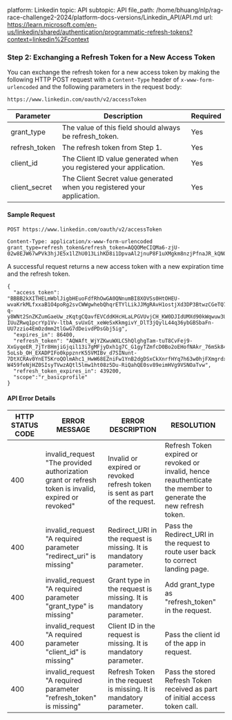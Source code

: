 platform: Linkedin
topic: API
subtopic: API
file_path: /home/bhuang/nlp/rag-race-challenge2-2024/platform-docs-versions/Linkedin_API/API.md
url: https://learn.microsoft.com/en-us/linkedin/shared/authentication/programmatic-refresh-tokens?context=linkedin%2Fcontext


### Step 2: Exchanging a Refresh Token for a New Access Token

You can exchange the refresh token for a new access token by making the following HTTP POST request with a `Content-Type` header of `x-www-form-urlencoded` and the following parameters in the request body:

    https://www.linkedin.com/oauth/v2/accessToken
    

| Parameter | Description | Required |
| --- | --- | --- |
| grant\_type | The value of this field should always be refresh\_token. | Yes |
| refresh\_token | The refresh token from Step 1. | Yes |
| client\_id | The Client ID value generated when you registered your application. | Yes |
| client\_secret | The Client Secret value generated when you registered your application. | Yes |

#### Sample Request

    POST https://www.linkedin.com/oauth/v2/accessToken
    
    Content-Type: application/x-www-form-urlencoded
    grant_type=refresh_token&refresh_token=AQQOMeCIQMa6-zjU-02w8EJW67wPVk3hjJE5x1lZhU013LihKD8i1DpvaAl2jnuP8F1uXMgkm8nzjPfnaJR_kQNOxsLRLZWnAMzHMm81S0yQlkBYicw&client_id=861hhm46p48to2&client_secret=gPecS7yqHkyyShvR
    

A successful request returns a new access token with a new expiration time and the refresh token.

    {
      "access_token": "BBBB2kXITHELmWblJigbHEuoFdfRhOwGA0QNnumBI8XOVSs0HtOHEU-wvaKrkMLfxxaB1O4poRg2svCWWgwhebQhqrETYlLikJJMgRAvH1ostjXd3DP3BtwzCGeTQ7K9vvAqfQK5iG_eyS-q-y8WNt2SnZKZumGaeUw_zKqtgCQavfEVCddKHcHLaLPGVUvjCH_KW0DJIdUMXd90kWqwuw3UKH27ki5raFDPuMyQXLYxkqq4mYU-IUuZRwq1pcrYp1Vv-ltbA_svUxGt_xeWeSxKkmgivY_DlT3jQylL44q36ybGBSbaFn-UU7zzio4EmOzdmm2tlGwG7dDeivdPDsGbj5ig",
      "expires_in": 86400,
      "refresh_token": "AQWAft_WjYZKwuWXLC5hQlghgTam-tuT8CvFej9-XxGyqeER_7jTr8HmjiGjqil13i7gMFjyDxh1g7C_G1gyTZmfcD0Bo2oEHofNAkr_76mSk84sppsGbygwW-5oLsb_OH_EXADPIFo0kppznrK55VMIBv_d7SINunt-7DtXCRAv0YnET5KroQOlmAhc1_HwW68EZniFw1YnB2dgDSxCkXnrfHYq7h63w0hjFXmgrdxeeAuOHBHnFFYHOWWjI8sLenPy_EBrgYIitXsAkLUGvZXlCjAWl-W459feNjHZ0SIsyTVwzAQtl5lmw1ht08z5Du-RiQahQE0sv89eimHVg9VSNOaTvw",
      "refresh_token_expires_in": 439200,
      "scope":"r_basicprofile"
    }
    

#### API Error Details

| HTTP STATUS CODE | ERROR MESSAGE | ERROR DESCRIPTION | RESOLUTION |
| --- | --- | --- | --- |
| 400 | invalid\_request "The provided authorization grant or refresh token is invalid, expired or revoked" | Invalid or expired or revoked refresh token is sent as part of the request. | Refresh Token expired or revoked or invalid, hence reauthenticate the member to generate the new refresh token. |
| 400 | invalid\_request "A required parameter "redirect\_uri" is missing" | Redirect\_URI in the request is missing. It is mandatory parameter. | Pass the Redirect\_URI in the request to route user back to correct landing page. |
| 400 | invalid\_request "A required parameter "grant\_type" is missing" | Grant type in the request is missing. It is mandatory parameter. | Add grant\_type as "refresh\_token" in the request. |
| 400 | invalid\_request "A required parameter "client\_id" is missing" | Client ID in the request is missing. It is mandatory parameter. | Pass the client id of the app in request. |
| 400 | invalid\_request "A required parameter "refresh\_token" is missing" | Refresh Token in the request is missing. It is mandatory parameter. | Pass the stored Refresh Token received as part of initial access token call. |